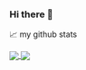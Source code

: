 ### Hi there 👋

<!--
**Ekaitzjv/Ekaitzjv** is a ✨ _special_ ✨ repository because its `README.md` (this file) appears on your GitHub profile.

Here are some ideas to get you started:

- 🔭 I’m currently working on ...
- 🌱 I’m currently learning ...
- 👯 I’m looking to collaborate on ...
- 🤔 I’m looking for help with ...
- 💬 Ask me about ...
- 📫 How to reach me: ...
- 😄 Pronouns: ...
- ⚡ Fun fact: ...
-->

📈 my github stats

<a href="https://github.com/Ekaitzjv/github-readme-stats">
  <img align="center" src="https://github-readme-stats.vercel.app/api?username=Ekaitzjv&show_icons=true&theme=radical" />
</a>
<a href="https://github.com/Ekaitzjv/convoychat">
  <img align="center" src="https://github-readme-stats.vercel.app/api/top-langs/?username=Ekaitzjv&show_icons=true&theme=radical" />
</a>
